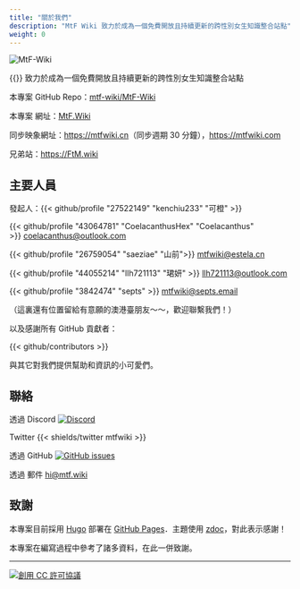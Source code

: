 ```yaml
---
title: "關於我們"
description: "MtF Wiki 致力於成為一個免費開放且持續更新的跨性別女生知識整合站點"
weight: 0
---
```


<link rel="stylesheet" href="https://cdn.jsdelivr.net/npm/bootstrap-icons@1.5.0/font/bootstrap-icons.css">

![MtF-Wiki](/new/mtf-wiki-long.svg)

{{<mtf-wiki>}} 致力於成為一個免費開放且持續更新的跨性別女生知識整合站點

本專案 <i class="bi bi-github"></i> GitHub Repo：[mtf-wiki/MtF-Wiki](https://github.com/mtf-wiki/MtF-Wiki)

本專案 <i class="bi bi-link-45deg"></i> 網址：[MtF.Wiki](https://mtf.wiki)

<i class="bi bi-link-45deg"></i> 同步映象網址：<https://mtfwiki.cn>（同步週期 30 分鐘），<https://mtfwiki.com>

兄弟站：<https://FtM.wiki>

## 主要人員

發起人：{{< github/profile "27522149" "kenchiu233" "可橙" >}}

{{< github/profile "43064781" "CoelacanthusHex" "Coelacanthus" >}}&nbsp;<coelacanthus@outlook.com>

{{< github/profile "26759054" "saeziae" "山前">}}&nbsp;<mtfwiki@estela.cn>

{{< github/profile "44055214" "llh721113" "珺妍" >}}&nbsp;<llh721113@outlook.com>

{{< github/profile "3842474" "septs" >}}&nbsp;<mtfwiki@septs.email>

（這裏還有位置留給有意願的澳港臺朋友～～，歡迎聯繫我們！）

以及感謝所有 GitHub 貢獻者：

{{< github/contributors >}}

與其它對我們提供幫助和資訊的小可愛們。

## 聯絡

透過 Discord [![Discord][shields/discord]](https://233.plus/discord)

Twitter {{< shields/twitter mtfwiki >}}

透過 GitHub [![GitHub issues][shields/github]](https://github.com/mtf-wiki/MtF-Wiki/issues/new)

透過 郵件 <hi@mtf.wiki>

[shields/discord]: https://img.shields.io/discord/883004164760801320?style=flat-square
[shields/github]: https://img.shields.io/github/issues/mtf-wiki/MtF-Wiki?style=flat-square

## 致謝

本專案目前採用 [Hugo][hugo-url] 部署在 [GitHub Pages][pages-url]．主題使用 [zdoc][zdoc-url]，對此表示感謝！

本專案在編寫過程中參考了諸多資料，在此一併致謝。

---

[![創用 CC 許可協議](https://i.creativecommons.org/l/by-sa/4.0/88x31.png)](https://creativecommons.org/licenses/by-sa/4.0/)

[hugo-url]: https://github.com/gohugoio/hugo
[zdoc-url]: https://github.com/zzossig/hugo-theme-zdoc
[pages-url]: https://pages.github.com
